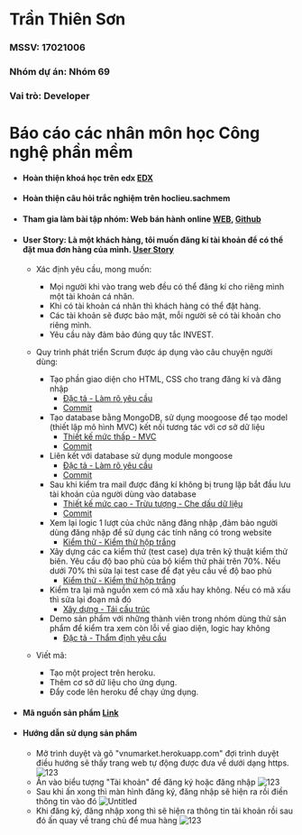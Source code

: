 # Trần Thiên Sơn
### MSSV: 17021006
### Nhóm dự án: Nhóm 69
### Vai trò: Developer

# Báo cáo các nhân môn học Công nghệ phần mềm

* #### Hoàn thiện khoá học trên edx [EDX](https://github.com/tranthiensonuet/INT2208-8-2019/blob/master/TranThienSon/SoftEng1x.jpg)
* #### Hoàn thiện câu hỏi trắc nghiệm trên hoclieu.sachmem
* #### Tham gia làm bài tập nhóm: Web bán hành online [WEB](https://vnumarket.herokuapp.com), [Github](https://github.com/tranthiensonuet/INT2208-8-2019/tree/master/nhom-69)
* #### User Story: Là một khách hàng, tôi muốn đăng kí tài khoản để có thể đặt mua đơn hàng của mình. [User Story](https://github.com/truonganhhoang/INT2208-8-2019/issues/145)
  
  - Xác định yêu cầu, mong muốn:
     - Mọi người khi vào trang web đều có thể đăng kí cho riêng mình một tài khoản cá nhân.
     - Khi có tài khoản cá nhân thì khách hàng có thể đặt hàng.
     - Các tài khoản sẽ được bảo mật, mỗi người sẽ có tài khoản cho riêng mình.
     - Yêu cầu này đảm bảo đúng quy tắc INVEST.
    
  - Quy trình phát triển Scrum được áp dụng vào câu chuyện người dùng:
     - Tạo phần giao diện cho HTML, CSS cho trang đăng kí và đăng nhập
       - [Đặc tả - Làm rõ yêu cầu](https://docs.google.com/document/d/1a4i_31R8WBUAnF91syr1FwBpKoAiTY6rEJt1xWjb74M/edit#heading=h.fvjpas4blmex)
       - [Commit](https://github.com/tranthiensonuet/INT2208-8-2019/blob/master/nhom-69/UETMaket/views/login.hbs)
     - Tạo database bằng MongoDB, sử dụng moogoose để tạo model (thiết lập mô hình MVC) kết nối tương tác với cơ sở dữ liệu
       - [Thiết kế mức thấp - MVC](https://docs.google.com/document/d/1a4i_31R8WBUAnF91syr1FwBpKoAiTY6rEJt1xWjb74M/edit#heading=h.kehlqoeo6d9r)
       - [Commit](https://github.com/tranthiensonuet/INT2208-8-2019/blob/master/nhom-69/UETMaket/models/user.js)
     - Liên kết với database sử dụng module mongoose
       - [Đặc tả - Làm rõ yêu cầu](https://docs.google.com/document/d/1a4i_31R8WBUAnF91syr1FwBpKoAiTY6rEJt1xWjb74M/edit#heading=h.fvjpas4blmex)
       - [Commit](https://github.com/tranthiensonuet/INT2208-8-2019/blob/master/nhom-69/UETMaket/seed/customer-seeder.js)
     - Sau khi kiểm tra mail được đăng kí không bị trung lặp bắt đầu lưu tài khoản của người dùng vào database
       - [Thiết kế mức cao - Trừu tượng - Che dấu dữ liệu](https://docs.google.com/document/d/1a4i_31R8WBUAnF91syr1FwBpKoAiTY6rEJt1xWjb74M/edit#heading=h.94cy1bq9fkl2)
       - [Commit](https://github.com/tranthiensonuet/INT2208-8-2019/blob/master/nhom-69/UETMaket/views/error.hbs)
     - Xem lại logic 1 lượt của chức năng đăng nhập ,đảm bảo người dùng đăng nhập để sử dụng các tính năng có trong website
       - [Kiểm thử - Kiểm thử hộp trắng](https://docs.google.com/document/d/1a4i_31R8WBUAnF91syr1FwBpKoAiTY6rEJt1xWjb74M/edit#heading=h.ryzy80x4sqk1)
     - Xây dựng các ca kiểm thử (test case) dựa trên kỹ thuật kiểm thử biên. Yêu cầu độ bao phủ của bộ kiểm thử phải trên 70%. Nếu dưới 70% thì sửa lại test case để đạt yêu cầu về độ bao phủ
       - [Kiểm thử - Kiểm thử hộp trắng](https://docs.google.com/document/d/1a4i_31R8WBUAnF91syr1FwBpKoAiTY6rEJt1xWjb74M/edit#heading=h.ryzy80x4sqk1)
     - Kiểm tra lại mã nguồn xem có mã xấu hay không. Nếu có mã xấu thì sửa lại đoạn mã đó
       - [Xây dựng - Tái cấu trúc](https://docs.google.com/document/d/1a4i_31R8WBUAnF91syr1FwBpKoAiTY6rEJt1xWjb74M/edit#heading=h.bxti8dsihgwm)
     - Demo sản phẩm với những thành viên trong nhóm dùng thử sản phẩm để kiểm tra xem còn lỗi về giao diện, logic hay không
       - [Đặc tả - Thẩm định yêu cầu](https://docs.google.com/document/d/1a4i_31R8WBUAnF91syr1FwBpKoAiTY6rEJt1xWjb74M/edit#heading=h.a3b33sgbrokp)
   - Viết mã:
     - Tạo một project trên heroku.
     - Thêm cơ sở dữ liệu cho ứng dụng.
     - Đẩy code lên heroku để chạy ứng dụng.

 * #### Mã nguồn sản phẩm [Link](https://github.com/tranthiensonuet/INT2208-8-2019/tree/master/nhom-69/UETMaket)
 
 * #### Hướng dẫn sử dụng sản phẩm
    - Mở trình duyệt và gõ "vnumarket.herokuapp.com" đợi trình duyệt điều hướng sẽ thấy trang web tự động được đưa về dưới dạng https.
    ![123](https://user-images.githubusercontent.com/43133165/57585695-bbfa0b00-7515-11e9-84b3-6f4cacb94198.png)
    - Ấn vào biểu tượng "Tài khoản" để đăng ký hoặc đăng nhập
    ![123](https://user-images.githubusercontent.com/43133165/57585703-db913380-7515-11e9-941c-d667a6ea9d43.png)
    - Sau khi ấn xong thì màn hình đăng ký, đăng nhập sẽ hiện ra rồi điền thông tin vào đó
    ![Untitled](https://user-images.githubusercontent.com/43133165/57585629-cec01000-7514-11e9-818a-0b5a4dab5aaa.png)
    - Khi đăng ký, đăng nhập xong thì sẽ hiện ra thông tin tài khoản rồi sau đó ấn quay về trang chủ để mua hàng
    ![123](https://user-images.githubusercontent.com/43133165/57585642-1050bb00-7515-11e9-8ab5-d29cf500123f.png)

  
